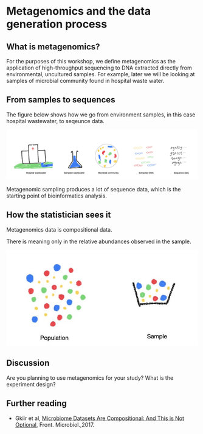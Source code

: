# Metagenomics and the data generation process

## What is metagenomics?
For the purposes of this workshop, we define metagenomics as the application of high-throughput sequencing to DNA extracted directly from environmental, uncultured samples. 
For example, later we will be looking at samples of microbial community found in hospital waste water.

## From samples to sequences
The figure below shows how we go from environment samples, in this case hospital wastewater, to seqeunce data.

![metagenomics-sample-to-seq](imgs/metagenomics-sample-seq-slim-jpg.jpeg)

Metagenomic sampling produces a lot of sequence data, which is the starting point of bioinformatics analysis.


## How the statistician sees it
Metagenomics data is compositional data.

There is meaning only in the relative abundances observed in the sample.

![compositional-data](imgs/compositional.jpeg)

## Discussion
Are you planning to use metagenomics for your study?
What is the experiment design?

## Further reading
- Gkiir et al, [Microbiome Datasets Are Compositional: And This is Not Optional](https://doi.org/10.3389/fmicb.2017.02224), Front. Microbiol.,2017. 
